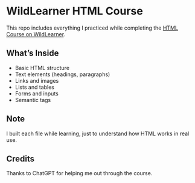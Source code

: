 # WildLearner HTML Course

This repo includes everything I practiced while completing the [HTML Course on WildLearner](https://wildlearner.com/learn/course/html).

## What’s Inside

- Basic HTML structure
- Text elements (headings, paragraphs)
- Links and images
- Lists and tables
- Forms and inputs
- Semantic tags

## Note

I built each file while learning, just to understand how HTML works in real use.

## Credits

Thanks to ChatGPT for helping me out through the course.
